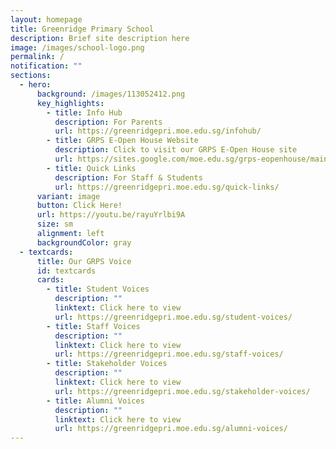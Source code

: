 ```yaml
---
layout: homepage
title: Greenridge Primary School
description: Brief site description here
image: /images/school-logo.png
permalink: /
notification: ""
sections:
  - hero:
      background: /images/113052412.png
      key_highlights:
        - title: Info Hub
          description: For Parents
          url: https://greenridgepri.moe.edu.sg/infohub/
        - title: GRPS E-Open House Website
          description: Click to visit our GRPS E-Open House site
          url: https://sites.google.com/moe.edu.sg/grps-eopenhouse/main
        - title: Quick Links
          description: For Staff & Students
          url: https://greenridgepri.moe.edu.sg/quick-links/
      variant: image
      button: Click Here!
      url: https://youtu.be/rayuYrlbi9A
      size: sm
      alignment: left
      backgroundColor: gray
  - textcards:
      title: Our GRPS Voice
      id: textcards
      cards:
        - title: Student Voices
          description: ""
          linktext: Click here to view
          url: https://greenridgepri.moe.edu.sg/student-voices/
        - title: Staff Voices
          description: ""
          linktext: Click here to view
          url: https://greenridgepri.moe.edu.sg/staff-voices/
        - title: Stakeholder Voices
          description: ""
          linktext: Click here to view
          url: https://greenridgepri.moe.edu.sg/stakeholder-voices/
        - title: Alumni Voices
          description: ""
          linktext: Click here to view
          url: https://greenridgepri.moe.edu.sg/alumni-voices/
---
```

